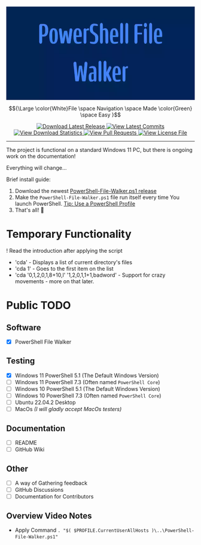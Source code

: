 <img
  align="center"
  src=".\GitHub-Assets\Banner.webp"
  width="1200"
  height="250"
  alt="Banner With 'PowerShell File Walker' Text"
/>

$${\Large \color{White}File \space Navigation \space Made \color{Green} \space Easy }$$

<p align="center">

  <a href="https://github.com/JakuWorks/Powershell-File-Walker/releases">
    <img src="https://img.shields.io/github/v/release/JakuWorks/PowerShell-File-Walker" alt="Download Latest Release" />
  </a>

  <a href="https://github.com/JakuWorks/Powershell-File-Walker/commits/main">
    <img src="https://img.shields.io/github/last-commit/JakuWorks/PowerShell-File-Walker/main" alt="View Latest Commits" />
  </a>

  <a href="https://hanadigital.github.io/grev/?user=jakuworks&repo=powershell-file-walker">
    <img src="https://img.shields.io/github/downloads/JakuWorks/PowerShell-File-Walker/total" alt="View Download Statistics" />
  </a>

  <a href="https://github.com/JakuWorks/Powershell-File-Walker/pulls">
    <img src="https://img.shields.io/badge/PRs-welcome-brightgreen.svg" alt="View Pull Requests" />
  </a>

  <a href="https://github.com/JakuWorks/Powershell-File-Walker/blob/main/LICENSE">
    <img src=".\GitHub-Assets\license-MIT-blue" width="78" height="20s" alt="View License File" />
  </a>

</p>

---

The project is functional on a standard Windows 11 PC, but there is ongoing work on the documentation!

Everything will change...

Brief install guide:

1. Download the newest [PowerShell-File-Walker.ps1 release](https://github.com/JakuWorks/Powershell-File-Walker/releases/tag/v1.0.0)
2. Make the `PowerShell-File-Walker.ps1` file run itself every time You launch
   PowerShell. [Tip: Use a PowerShell Profile](https://learn.microsoft.com/en-us/powershell/module/microsoft.powershell.core/about/about_profiles)
3. That's all! :tada:

# Temporary Functionality

! Read the introduction after applying the script

- 'cda' - Displays a list of current directory's files
- 'cda 1' - Goes to the first item on the list
- 'cda '0,1,2,0,1,8+10,l' '1,2,0,1,1+1,badword' - Support for crazy movements - more on that later.

# Public TODO

## Software

- [x] PowerShell File Walker

## Testing

- [x] Windows 11 PowerShell 5.1 (The Default Windows Version)
- [ ] Windows 11 PowerShell 7.3 (Often named `PowerShell Core`)
- [ ] Windows 10 PowerShell 5.1 (The Default Windows Version)
- [ ] Windows 10 PowerShell 7.3 (Often named `PowerShell Core`)
- [ ] Ubuntu 22.04.2 Desktop
- [ ] MacOs _(I will gladly accept MacOs testers)_

## Documentation

- [ ] README
- [ ] GitHub Wiki

## Other

- [ ] A way of Gathering feedback
- [ ] GitHub Discussions
- [ ] Documentation for Contributors

## Overview Video Notes

- Apply Command `. "$( $PROFILE.CurrentUserAllHosts )\..\PowerShell-File-Walker.ps1"`
